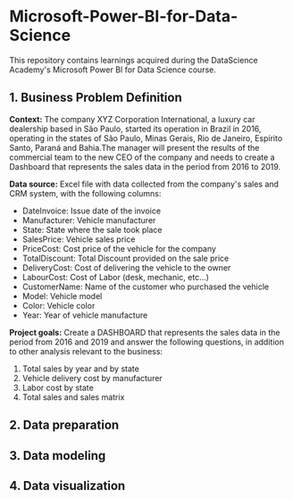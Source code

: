 # Microsoft-Power-BI-for-Data-Science
This repository contains learnings acquired during the DataScience Academy's Microsoft Power BI for Data Science course.

## 1. Business Problem Definition
**Context:** The company XYZ Corporation International, a luxury car dealership based in São Paulo, started its operation in Brazil in 2016, operating in the states of São Paulo, Minas Gerais, Rio de Janeiro, Espírito Santo, Paraná and Bahia.The manager will present the results of the commercial team to the new CEO of the company and needs to create a Dashboard that represents the sales data in the period from 2016 to 2019.

**Data source:** Excel file with data collected from the company's sales and CRM system, with the following columns:
* DateInvoice: Issue date of the invoice
* Manufacturer: Vehicle manufacturer
* State: State where the sale took place
* SalesPrice: Vehicle sales price
* PriceCost: Cost price of the vehicle for the company
* TotalDiscount: Total Discount provided on the sale price
* DeliveryCost: Cost of delivering the vehicle to the owner
* LabourCost: Cost of Labor (desk, mechanic, etc...)
* CustomerName: Name of the customer who purchased the vehicle
* Model: Vehicle model
* Color: Vehicle color
* Year: Year of vehicle manufacture

**Project goals:** Create a DASHBOARD that represents the sales data in the period from 2016 and 2019 and answer the following questions, in addition to other analysis relevant to the business:

  1. Total sales by year and by state
  2. Vehicle delivery cost by manufacturer
  3. Labor cost by state
  4. Total sales and sales matrix



## 2. Data preparation

## 3. Data modeling

## 4. Data visualization
